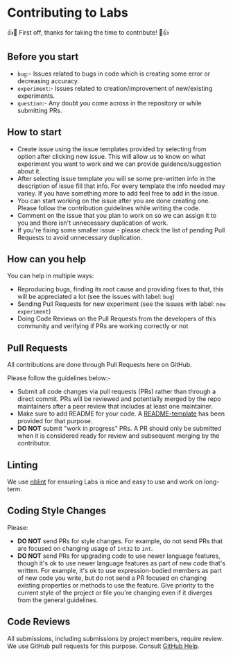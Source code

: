 # Contributing to Labs

👍🎉 First off, thanks for taking the time to contribute! 🎉👍

## Before you start

* `bug`:- Issues related to bugs in code which is creating some error or decreasing accuracy.
* `experiment`:- Issues related to creation/improvement of new/existing experiments. 
* `question`:- Any doubt you come across in the repository or while submitting PRs. 

## How to start

* Create issue using the issue templates provided by selecting from option after clicking new issue. This will allow us to know on what experiment you want to work and we can provide guidence/suggestion about it.
* After selecting issue template you will se some pre-written info in the description of issue fill that info. For every template the info needed may variey. If you have something more to add feel free to add in the issue.
* You can start working on the issue after you are done creating one. Please follow the contribution guidelines while writing the code.
* Comment on the issue that you plan to work on so we can assign it to you and there isn't unnecessary duplication of work.
* If you're fixing some smaller issue - please check the list of pending Pull Requests to avoid unnecessary duplication.

## How can you help

You can help in multiple ways: 
* Reproducing bugs, finding its root cause and providing fixes to that, this will be appreciated a lot (see the issues with label: `bug`)
* Sending Pull Requests for new experiment (see the issues with label: `new experiment`)
* Doing Code Reviews on the Pull Requests from the developers of this community and verifying if PRs are working correctly or not

## Pull Requests

All contributions are done through Pull Requests here on GitHub.

Please follow the guidelines below:-

* Submit all code changes via pull requests (PRs) rather than through a direct commit. PRs will be reviewed and potentially merged by the repo maintainers after a peer review that includes at least one maintainer.
* Make sure to add README for your code. A <a href="https://github.com/siesgstarena/labs/blob/master/README-template.md">README-template</a> has been provided for that purpose.
* **DO NOT** submit "work in progress" PRs.  A PR should only be submitted when it is considered ready for review and subsequent merging by the contributor.

## Linting

We use [nblint](https://pypi.org/project/nblint/) for ensuring Labs is nice and easy to use and work on long-term.


## Coding Style Changes

Please:
* **DO NOT** send PRs for style changes. For example, do not send PRs that are focused on changing usage of ```Int32``` to ```int```.
* **DO NOT** send PRs for upgrading code to use newer language features, though it's ok to use newer language features as part of new code that's written.  For example, it's ok to use expression-bodied members as part of new code you write, but do not send a PR focused on changing existing properties or methods to use the feature.
Give priority to the current style of the project or file you're changing even if it diverges from the general guidelines.

## Code Reviews

All submissions, including submissions by project members, require review. We use GitHub pull requests for this purpose. Consult [GitHub Help](https://help.github).
